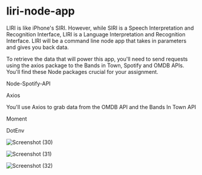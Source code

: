 # liri-node-app

LIRI is like iPhone's SIRI. However, while SIRI is a Speech Interpretation and Recognition Interface, LIRI is a Language Interpretation and Recognition Interface. LIRI will be a command line node app that takes in parameters and gives you back data.

To retrieve the data that will power this app, you'll need to send requests using the axios package to the Bands in Town, Spotify and OMDB APIs. You'll find these Node packages crucial for your assignment.

Node-Spotify-API

Axios

You'll use Axios to grab data from the OMDB API and the Bands In Town API

Moment

DotEnv

![Screenshot (30)](https://user-images.githubusercontent.com/49180141/61915690-8cdf1d00-aefa-11e9-9add-3b39e728e698.png)

![Screenshot (31)](https://user-images.githubusercontent.com/49180141/61916367-14c62680-aefd-11e9-9434-1b590303d661.png)

![Screenshot (32)](https://user-images.githubusercontent.com/49180141/61916610-02002180-aefe-11e9-9c49-a63e6df93b56.png)

